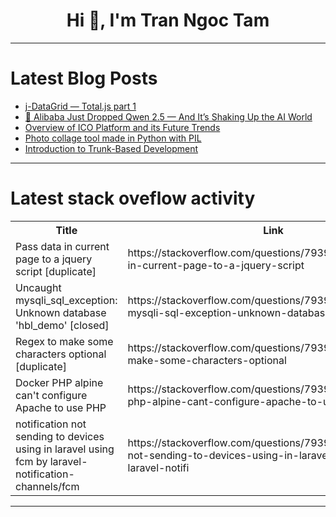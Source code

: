 <h1 align="center">Hi 👋, I'm Tran Ngoc Tam</h1>

---

# Latest Blog Posts 
<!-- BLOG-POST-LIST:START -->
- [j-DataGrid — Total.js part 1](https://dev.to/palo/j-datagrid-totaljs-part-1-1mkj)
- [🤯 Alibaba Just Dropped Qwen 2.5 — And It’s Shaking Up the AI World](https://dev.to/codedetech/alibaba-just-dropped-qwen-25-and-its-shaking-up-the-ai-world-1eg1)
- [Overview of ICO Platform and its Future Trends](https://dev.to/abijohn/overview-of-ico-platform-and-its-future-trends-4cm)
- [Photo collage tool made in Python with PIL](https://dev.to/al3xsus/photo-collage-tool-made-in-python-with-pil-46cb)
- [Introduction to Trunk-Based Development](https://dev.to/bucketdotco/introduction-to-trunk-based-development-5hen)
<!-- BLOG-POST-LIST:END -->

---

# Latest stack oveflow activity
<table>
  <tr><th>Title</th><th>Link</th></tr>
  <!-- STACKOVERFLOW:START --><tr><td>Pass data in current page to a jquery script [duplicate]</td><td>https://stackoverflow.com/questions/79399849/pass-data-in-current-page-to-a-jquery-script</td></tr><tr><td>Uncaught mysqli_sql_exception: Unknown database &#39;hbl_demo&#39; [closed]</td><td>https://stackoverflow.com/questions/79399793/uncaught-mysqli-sql-exception-unknown-database-hbl-demo</td></tr><tr><td>Regex to make some characters optional [duplicate]</td><td>https://stackoverflow.com/questions/79399771/regex-to-make-some-characters-optional</td></tr><tr><td>Docker PHP alpine can&#39;t configure Apache to use PHP</td><td>https://stackoverflow.com/questions/79399714/docker-php-alpine-cant-configure-apache-to-use-php</td></tr><tr><td>notification not sending to devices using in laravel using fcm by laravel-notification-channels/fcm</td><td>https://stackoverflow.com/questions/79399664/notification-not-sending-to-devices-using-in-laravel-using-fcm-by-laravel-notifi</td></tr><!-- STACKOVERFLOW:END -->
</table>

---


